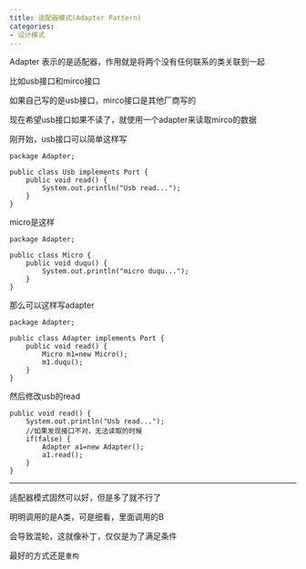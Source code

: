 ```yaml
---
title: 适配器模式(Adapter Pattern)
categories: 
- 设计模式
---
```


Adapter 表示的是适配器，作用就是将两个没有任何联系的类关联到一起

比如usb接口和mirco接口


如果自己写的是usb接口，mirco接口是其他厂商写的

现在希望usb接口如果不读了，就使用一个adapter来读取mirco的数据


刚开始，usb接口可以简单这样写
```
package Adapter;

public class Usb implements Port {
	public void read() {
		System.out.println("Usb read...");
	}
}

```

micro是这样

```
package Adapter;

public class Micro {
	public void duqu() {
		System.out.println("micro duqu...");
	}
}

```

那么可以这样写adapter


```
package Adapter;

public class Adapter implements Port {
	public void read() {
		Micro m1=new Micro();
		m1.duqu();
	}
}

```

然后修改usb的read

```
public void read() {
	System.out.println("Usb read...");
	//如果发现接口不对，无法读取的时候
	if(false) {
		Adapter a1=new Adapter();
		a1.read();
	}
}
```

---------------


适配器模式固然可以好，但是多了就不行了

明明调用的是A类，可是细看，里面调用的B

会导致混轮，这就像补丁，仅仅是为了满足条件

最好的方式还是`重构`